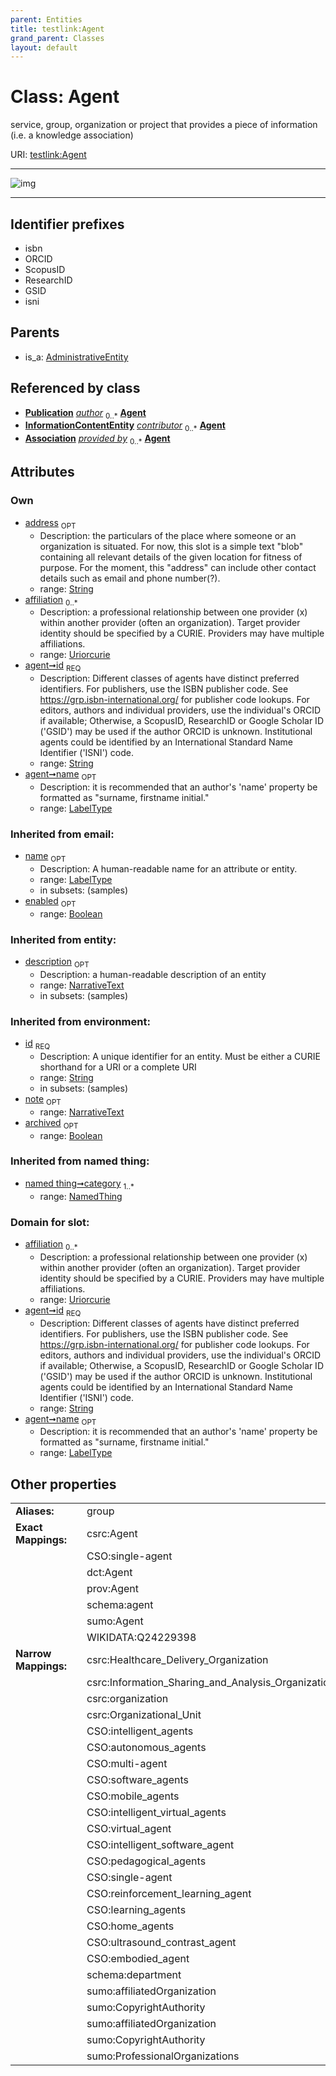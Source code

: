 ```yaml
---
parent: Entities
title: testlink:Agent
grand_parent: Classes
layout: default
---
```


# Class: Agent


service, group, organization or project that provides a piece of information (i.e. a knowledge association)

URI: [testlink:Agent](https://w3id.org/testlink/vocab/Agent)


---

![img](http://yuml.me/diagram/nofunky;dir:TB/class/[Publication],[NamedThing],[InformationContentEntity],[Association],[AdministrativeEntity]%5E-[Agent%7Caffiliation:uriorcurie%20%2A;address:string%20%3F;id:string;name:label_type%20%3F;enabled(i):boolean%20%3F;archived(i):boolean%20%3F;description(i):narrative_text%20%3F;note(i):narrative_text%20%3F],[AdministrativeEntity])

---


## Identifier prefixes

 * isbn
 * ORCID
 * ScopusID
 * ResearchID
 * GSID
 * isni

## Parents

 *  is_a: [AdministrativeEntity](AdministrativeEntity.md)

## Referenced by class

 *  **[Publication](Publication.md)** *[author](author.md)*  <sub>0..*</sub>  **[Agent](Agent.md)**
 *  **[InformationContentEntity](InformationContentEntity.md)** *[contributor](contributor.md)*  <sub>0..*</sub>  **[Agent](Agent.md)**
 *  **[Association](Association.md)** *[provided by](provided_by.md)*  <sub>0..*</sub>  **[Agent](Agent.md)**

## Attributes


### Own

 * [address](address.md)  <sub>OPT</sub>
    * Description: the particulars of the place where someone or an organization is situated.  For now, this slot is a simple text "blob" containing all relevant details of the given location for fitness of purpose. For the moment, this "address" can include other contact details such as email and phone number(?).
    * range: [String](types/String.md)
 * [affiliation](affiliation.md)  <sub>0..*</sub>
    * Description: a professional relationship between one provider (x) within another provider (often an organization). Target provider identity should be specified by a CURIE. Providers may have multiple affiliations.
    * range: [Uriorcurie](types/Uriorcurie.md)
 * [agent➞id](agent_id.md)  <sub>REQ</sub>
    * Description: Different classes of agents have distinct preferred identifiers. For publishers, use the ISBN publisher code. See https://grp.isbn-international.org/ for publisher code lookups. For editors, authors and  individual providers, use the individual's ORCID if available; Otherwise, a ScopusID, ResearchID or Google Scholar ID ('GSID') may be used if the author ORCID is unknown. Institutional agents could be identified by an International Standard Name Identifier ('ISNI') code.
    * range: [String](types/String.md)
 * [agent➞name](agent_name.md)  <sub>OPT</sub>
    * Description: it is recommended that an author's 'name' property be formatted as "surname, firstname initial."
    * range: [LabelType](types/LabelType.md)

### Inherited from email:

 * [name](name.md)  <sub>OPT</sub>
    * Description: A human-readable name for an attribute or entity.
    * range: [LabelType](types/LabelType.md)
    * in subsets: (samples)
 * [enabled](enabled.md)  <sub>OPT</sub>
    * range: [Boolean](types/Boolean.md)

### Inherited from entity:

 * [description](description.md)  <sub>OPT</sub>
    * Description: a human-readable description of an entity
    * range: [NarrativeText](types/NarrativeText.md)
    * in subsets: (samples)

### Inherited from environment:

 * [id](id.md)  <sub>REQ</sub>
    * Description: A unique identifier for an entity. Must be either a CURIE shorthand for a URI or a complete URI
    * range: [String](types/String.md)
    * in subsets: (samples)
 * [note](note.md)  <sub>OPT</sub>
    * range: [NarrativeText](types/NarrativeText.md)
 * [archived](archived.md)  <sub>OPT</sub>
    * range: [Boolean](types/Boolean.md)

### Inherited from named thing:

 * [named thing➞category](named_thing_category.md)  <sub>1..*</sub>
    * range: [NamedThing](NamedThing.md)

### Domain for slot:

 * [affiliation](affiliation.md)  <sub>0..*</sub>
    * Description: a professional relationship between one provider (x) within another provider (often an organization). Target provider identity should be specified by a CURIE. Providers may have multiple affiliations.
    * range: [Uriorcurie](types/Uriorcurie.md)
 * [agent➞id](agent_id.md)  <sub>REQ</sub>
    * Description: Different classes of agents have distinct preferred identifiers. For publishers, use the ISBN publisher code. See https://grp.isbn-international.org/ for publisher code lookups. For editors, authors and  individual providers, use the individual's ORCID if available; Otherwise, a ScopusID, ResearchID or Google Scholar ID ('GSID') may be used if the author ORCID is unknown. Institutional agents could be identified by an International Standard Name Identifier ('ISNI') code.
    * range: [String](types/String.md)
 * [agent➞name](agent_name.md)  <sub>OPT</sub>
    * Description: it is recommended that an author's 'name' property be formatted as "surname, firstname initial."
    * range: [LabelType](types/LabelType.md)

## Other properties

|  |  |  |
| --- | --- | --- |
| **Aliases:** | | group |
| **Exact Mappings:** | | csrc:Agent |
|  | | CSO:single-agent |
|  | | dct:Agent |
|  | | prov:Agent |
|  | | schema:agent |
|  | | sumo:Agent |
|  | | WIKIDATA:Q24229398 |
| **Narrow Mappings:** | | csrc:Healthcare_Delivery_Organization |
|  | | csrc:Information_Sharing_and_Analysis_Organization |
|  | | csrc:organization |
|  | | csrc:Organizational_Unit |
|  | | CSO:intelligent_agents |
|  | | CSO:autonomous_agents |
|  | | CSO:multi-agent |
|  | | CSO:software_agents |
|  | | CSO:mobile_agents |
|  | | CSO:intelligent_virtual_agents |
|  | | CSO:virtual_agent |
|  | | CSO:intelligent_software_agent |
|  | | CSO:pedagogical_agents |
|  | | CSO:single-agent |
|  | | CSO:reinforcement_learning_agent |
|  | | CSO:learning_agents |
|  | | CSO:home_agents |
|  | | CSO:ultrasound_contrast_agent |
|  | | CSO:embodied_agent |
|  | | schema:department |
|  | | sumo:affiliatedOrganization |
|  | | sumo:CopyrightAuthority |
|  | | sumo:affiliatedOrganization |
|  | | sumo:CopyrightAuthority |
|  | | sumo:ProfessionalOrganizations |

